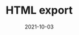 ---
title: 'HTML export'
metaTitle: 'Next.js static HTML export'
metaDesc: 'Creating a static HTML export Next.js application'
socialImage: images/03-10-2021.jpg
date: '2021-10-03'
tags:
  - nextjs
---